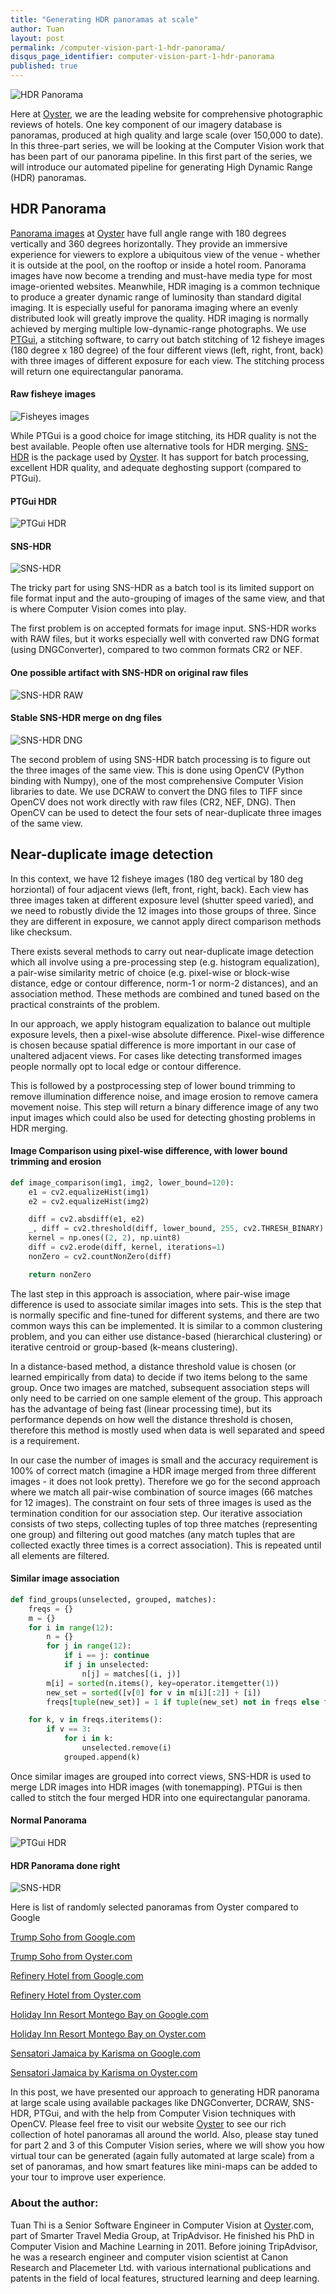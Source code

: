 ```yaml
---
title: "Generating HDR panoramas at scale"
author: Tuan
layout: post
permalink: /computer-vision-part-1-hdr-panorama/
disqus_page_identifier: computer-vision-part-1-hdr-panorama
published: true
---
```


![HDR Panorama](/public/images/cover.png)

Here at [Oyster](https://www.oyster.com), we are the leading website for comprehensive photographic reviews of hotels. One key component of our imagery database is panoramas, produced at high quality and large scale (over 150,000 to date). In this three-part series, we will be looking at the Computer Vision work that has been part of our panorama pipeline. In this first part of the series, we will introduce our automated pipeline for generating High Dynamic Range (HDR) panoramas.

## HDR Panorama
[Panorama images](https://www.oyster.com/jamaica/hotels/moon-palace-jamaica-grande/all-panoramas/beach--v115415/) at [Oyster](https://www.oyster.com) have full angle range with 180 degrees vertically and 360 degrees horizontally. They provide an immersive experience for viewers to explore a ubiquitous view of the venue - whether it is outside at the pool, on the rooftop or inside a hotel room. Panorama images have now become a trending and must-have media type for most image-oriented websites. Meanwhile, HDR imaging is a common technique to produce a greater dynamic range of luminosity than standard digital imaging. It is  especially useful for panorama imaging where an evenly distributed look will greatly improve the quality. HDR imaging is normally achieved by merging multiple low-dynamic-range photographs. We use [PTGui](http://www.ptgui.com), a stitching software, to carry out batch stitching of 12 fisheye images (180 degree x 180 degree) of the four different views (left, right, front, back) with three images of different exposure for each view. The stitching process will return one equirectangular panorama.

#### Raw fisheye images
![Fisheyes images](/public/images/fisheyes.png)

While PTGui is a good choice for image stitching, its HDR quality is not the best available. People often use alternative tools for HDR merging. [SNS-HDR](http://www.sns-hdr.com) is the package used by [Oyster](https://www.oyster.com). It has support for batch processing, excellent HDR quality, and adequate deghosting support (compared to PTGui).

#### PTGui HDR
![PTGui HDR](/public/images/ptgui1.png)

#### SNS-HDR
![SNS-HDR](/public/images/snshdr1.png)

The tricky part for using SNS-HDR as a batch tool is its limited support on file format input and the auto-grouping of images of the same view, and that is where Computer Vision comes into play.

The first problem is on accepted formats for image input. SNS-HDR works with RAW files, but it works especially well with converted raw DNG format (using DNGConverter), compared to two common formats CR2 or NEF.

#### One possible artifact with SNS-HDR on original raw files
![SNS-HDR RAW](/public/images/raw.png)

#### Stable SNS-HDR merge on dng files
![SNS-HDR DNG](/public/images/dng.png)

The second problem of using SNS-HDR batch processing is to figure out the three images of the same view.  This is done using OpenCV  (Python binding with Numpy), one of the most comprehensive Computer Vision libraries to date. We use DCRAW to convert the DNG files to TIFF since OpenCV does not work directly with raw files (CR2, NEF, DNG). Then OpenCV can be used to detect the four sets of near-duplicate three images of the same view.

## Near-duplicate image detection
In this context, we have 12 fisheye images (180 deg vertical by 180 deg horziontal) of four adjacent views (left, front, right, back). Each view has three images taken at different exposure level (shutter speed varied), and we need to robustly divide the 12 images into those groups of three.  Since they are different in exposure, we cannot apply direct comparison methods like checksum.

There exists several methods to carry out near-duplicate image detection which all involve using a pre-processing step (e.g. histogram equalization), a pair-wise similarity metric of choice (e.g. pixel-wise or block-wise distance, edge or contour difference, norm-1 or norm-2 distances), and an association method.  These methods are combined and tuned based on the practical constraints of the problem.

In our approach, we apply histogram equalization to balance out multiple exposure levels, then a pixel-wise absolute difference. Pixel-wise difference is chosen because spatial difference is more important in our case of unaltered adjacent views. For cases like detecting transformed images people normally opt to local edge or contour difference.

This is followed by a postprocessing step of lower bound trimming to remove illumination difference noise, and image erosion to remove camera movement noise. This step will return a binary difference image of any two input images which could also be used for detecting ghosting problems in HDR merging.

#### Image Comparison using pixel-wise difference, with lower bound trimming and erosion
```python
def image_comparison(img1, img2, lower_bound=120):
    e1 = cv2.equalizeHist(img1)
    e2 = cv2.equalizeHist(img2)

    diff = cv2.absdiff(e1, e2)
    _, diff = cv2.threshold(diff, lower_bound, 255, cv2.THRESH_BINARY)
    kernel = np.ones((2, 2), np.uint8)
    diff = cv2.erode(diff, kernel, iterations=1)
    nonZero = cv2.countNonZero(diff)

    return nonZero
```

The last step in this approach is association, where pair-wise image difference is used to associate similar images into sets. This is the step that is normally specific and fine-tuned for different systems, and there are two common ways this can be implemented. It is similar to a common clustering problem, and you can either use distance-based (hierarchical clustering) or iterative centroid or group-based (k-means clustering). 

In a distance-based method, a distance threshold value is chosen (or learned empirically from data) to decide if two items belong to the same group. Once two images are matched, subsequent association steps will only need to be carried on one sample element of the group. This approach has the advantage of being fast (linear processing time), but its performance depends on how well the distance threshold is chosen, therefore this method is mostly used when data is well separated and speed is a requirement. 

In our case the number of images is small and the accuracy requirement is 100% of correct match (imagine a HDR image merged from three different images - it does not look pretty). Therefore we go for the second approach where we match all pair-wise combination of source images (66 matches for 12 images). The constraint on four sets of three images is used as the termination condition for our association step. Our iterative association consists of two steps, collecting tuples of top three matches (representing one group) and filtering out good matches (any match tuples that are collected exactly three times is a correct association). This is repeated until all elements are filtered.

#### Similar image association
```python
def find_groups(unselected, grouped, matches):
    freqs = {}
    m = {}
    for i in range(12):
        n = {}
        for j in range(12):
            if i == j: continue
            if j in unselected:
                n[j] = matches[(i, j)]
        m[i] = sorted(n.items(), key=operator.itemgetter(1))
        new_set = sorted([v[0] for v in m[i][:2]] + [i])
        freqs[tuple(new_set)] = 1 if tuple(new_set) not in freqs else freqs[tuple(new_set)] + 1

    for k, v in freqs.iteritems():
        if v == 3:
            for i in k:
                unselected.remove(i)
            grouped.append(k)
```

Once similar images are grouped into correct views, SNS-HDR is used to merge LDR images into HDR images (with tonemapping). PTGui is then called to stitch the four merged HDR into one equirectangular panorama.


#### Normal Panorama
![PTGui HDR](/public/images/ptgui2.png)

#### HDR Panorama done right
![SNS-HDR](/public/images/snshdr2.png)

Here is list of randomly selected panoramas from Oyster compared to Google


[Trump Soho from Google.com](https://www.google.com/maps/@40.7257012,-74.0055927,3a,75y,266.18h,79.62t/data=!3m8!1e1!3m6!1s-H0_jyN7iLq8%2FVyv1THyMdGI%2FAAAAAAABYto%2FsG9LtMP-Z8sO0bOxSsn8PxlxjU9h35N_gCLIB!2e4!3e11!6s%2F%2Flh5.googleusercontent.com%2F-H0_jyN7iLq8%2FVyv1THyMdGI%2FAAAAAAABYto%2FsG9LtMP-Z8sO0bOxSsn8PxlxjU9h35N_gCLIB%2Fw203-h101-n-k-no%2F!7i8704!8i4352!6m1!1e1)

[Trump Soho from Oyster.com](https://www.oyster.com/new-york-city/hotels/trump-soho-new-york/all-tours/lobby--v24780/)


[Refinery Hotel from Google.com](https://www.google.com/maps/@40.752632,-73.9850296,3a,75y,141.78h,65.16t/data=!3m7!1e1!3m5!1sPZRAzKwZYbgAAAQpkog1Jw!2e0!3e2!7i13312!8i6656!6m1!1e1)

[Refinery Hotel from Oyster.com](https://www.oyster.com/new-york-city/hotels/the-refinery-hotel/all-tours/parker-and-quinn-restaurant--v19455/)


[Holiday Inn Resort Montego Bay on Google.com](https://www.google.com/maps/place/Holiday+Inn+Resort+Montego+Bay/@18.5230122,-77.8590851,3a,75y,180.42h,90.31t/data=!3m8!1e1!3m6!1s-ThDGB2m55gk%2FVEaS54n2W5I%2FAAAAAAACsyA%2FzPC7j55CgeYtXzXZ4qSHhqhjIDO617C5wCLIB!2e4!3e11!6s%2F%2Flh6.googleusercontent.com%2F-ThDGB2m55gk%2FVEaS54n2W5I%2FAAAAAAACsyA%2FzPC7j55CgeYtXzXZ4qSHhqhjIDO617C5wCLIB%2Fw203-h101-n-k-no%2F!7i3584!8i1792!4m12!1m6!3m5!1s0x8eda29428da7fc87:0x654d78ef04bd3848!2sHoliday+Inn+Resort+Montego+Bay!8m2!3d18.522744!4d-77.857566!3m4!1s0x8eda29428da7fc87:0x654d78ef04bd3848!8m2!3d18.522744!4d-77.857566!6m1!1e1)

[Holiday Inn Resort Montego Bay on Oyster.com](https://www.oyster.com/jamaica/hotels/holiday-inn-resort-montego-bay/all-panoramas/beach--v115325/)


[Sensatori Jamaica by Karisma on Google.com](https://www.google.com/maps/place/Azul+Sensatori+Negril/@18.3312721,-78.3373032,3a,75y,166.33h,80.87t/data=!3m8!1e1!3m6!1s-nL2Lp-lHYU0%2FV3VY_yUYSWI%2FAAAAAAAADkU%2Fsbt2HfQiQVAb7naC0QBLc7Lzf70ifVa_ACLIB!2e4!3e11!6s%2F%2Flh6.googleusercontent.com%2F-nL2Lp-lHYU0%2FV3VY_yUYSWI%2FAAAAAAAADkU%2Fsbt2HfQiQVAb7naC0QBLc7Lzf70ifVa_ACLIB%2Fw234-h116-n-k-no%2F!7i6325!8i3162!4m12!1m6!3m5!1s0x8ed90d9910af296b:0x2dd5eafcd573a170!2sAzul+Sensatori+Negril!8m2!3d18.2791209!4d-78.346129!3m4!1s0x8ed90d9910af296b:0x2dd5eafcd573a170!8m2!3d18.2791209!4d-78.346129!6m1!1e1)

[Sensatori Jamaica by Karisma on Oyster.com](https://www.oyster.com/jamaica/hotels/sensatori-jamaica-by-karisma/all-panoramas/grounds--v119425/)

In this post, we have presented our approach to generating HDR panorama at large scale using available packages like DNGConverter, DCRAW, SNS-HDR, PTGui, and with the help from Computer Vision techniques with OpenCV. Please feel free to visit our website [Oyster](https://www.oyster.com) to see our rich collection of hotel panoramas all around the world. Also, please stay tuned for part 2 and 3 of this Computer Vision series, where we will show you how virtual tour can be generated (again fully automated at large scale) from a set of panoramas, and how smart features like mini-maps can be added to your tour to improve user experience.

### About the author:
Tuan Thi is a Senior Software Engineer in Computer Vision at [Oyster](https://www.oyster.com).com, part of Smarter Travel Media Group, at TripAdvisor. He finished his PhD in Computer Vision and Machine Learning in 2011.  Before joining TripAdvisor, he was a research engineer and computer vision scientist at Canon Research and Placemeter Ltd. with various international publications and patents in the field of local features, structured learning and deep learning.


